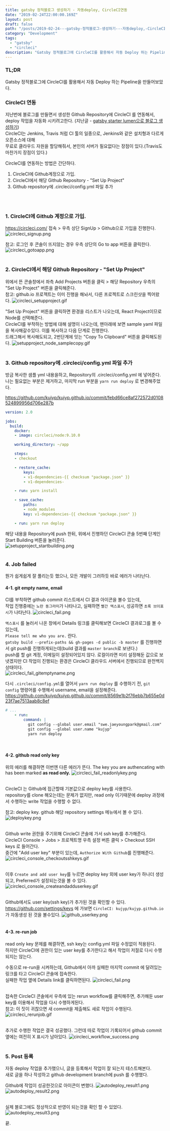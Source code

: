 ```yaml
---
title: gatsby 정적블로그 생성하기 - 자동deploy, CircleCI연동
date: "2019-02-24T22:00:00.169Z"
layout: post
draft: false
path: "/posts/2019-02-24---gatsby-정적블로그-생성하기---자동deploy,-CircleCI연동/"
category: "Development"
tags:
  - "gatsby"
  - "circleci"
description: "Gatsby 정적블로그에 CircleCI를 활용해서 자동 Deploy 하는 Pipeline을 만들어보았다."
---
```



### TL;DR
Gatsby 정적블로그에 CircleCI를 활용해서 자동 Deploy 하는 Pipeline을 만들어보았다.

### CircleCI 연동
지난번에 블로그를 만들면서 생성한 Github Repository에 CircleCI 를 연동해서, deploy 작업을 자동화 시키려고한다. (지난글 - [gatsby starter lumen으로 블로그 생성하기](https://kujyp.github.io/posts/gatsby-starter-lumen%EC%9C%BC%EB%A1%9C-%EB%B8%94%EB%A1%9C%EA%B7%B8-%EC%83%9D%EC%84%B1%ED%95%98%EA%B8%B0/))<br/>
CircleCI는 Jenkins, Travis 처럼 CI 툴의 일종으로, Jenkins와 같은 설치형과 다르게 오픈소스에 대해<br/>
무료로 클라우드 자원을 할당해줘서, 본인의 서버가 필요없다는 장점이 있다.(Travis도 마찬가지 장점이 있다.)  

CircleCI를 연동하는 방법은 간단하다.
1. CircleCI에 Github계정으로 가입.
2. CircleCI에서 해당 Github Repository - "Set Up Project"
3. Github repository에 .circleci/config.yml 파일 추가
<br/>
<br/>

### 1. CircleCI에 Github 계정으로 가입.
https://circleci.com/ 접속 > 우측 상단 SignUp > Github으로 가입을 진행한다.
![circleci_signup.png](./circleci_signup.png)<br/>

참고: 로그인 후 콘솔이 뜨지않는 경우 우측 상단의 Go to app 버튼을 클릭한다.
![circleci_gotoapp.png](./circleci_gotoapp.png)<br/><br/>


### 2. CircleCI에서 해당 Github Repository - "Set Up Project"
위에서 뜬 콘솔창에서 좌측 Add Projects 버튼을 클릭 > 해당 Repository 우측의 "Set Up Project" 버튼을 클릭해준다.<br/>
참고: github.io 프로젝트는 이미 진행을 해놔서, 다른 프로젝트로 스크린샷을 찍어왔다.
![circleci_setupproject.gif](./circleci_setupproject.gif)

"Set Up Project" 버튼을 클릭하면 환경을 리스트가 나오는데, React Project이므로 Node를 선택해준다.<br/>
CircleCI를 부착하는 방법에 대해 설명이 나오는데, 맨아래에 보면 sample yaml 파일을 복사해갈수있다. 이를 복사하고 다음 단계로 진행한다.<br/>
드래그해서 복사해도되고, 2번단계에 잇는 "Copy To Clipboard" 버튼을 클릭해도된다.
![setupproject_node_samplecopy.gif](./setupproject_node_samplecopy.gif)<br/><br/>


### 3. Github repository에 .circleci/config.yml 파일 추가
방금 복사한 샘플 yml 내용을하고, Repository의 .circleci/config.yml 에 넣어준다.<br/>
나는 필요없는 부분은 제거하고, 마지막 run 부분을 `yarn run deploy` 로 변경해주었다.

https://github.com/kujyp/kujyp.github.io/commit/febd66ce8af272572d0108524899956d706e287b 
```yaml
version: 2.0

jobs:
  build:
    docker:
    - image: circleci/node:9.10.0

    working_directory: ~/app

    steps:
    - checkout

    - restore_cache:
        keys:
        - v1-dependencies-{{ checksum "package.json" }}
        - v1-dependencies-

    - run: yarn install

    - save_cache:
        paths:
        - node_modules
        key: v1-dependencies-{{ checksum "package.json" }}

    - run: yarn run deploy
```

해당 내용을 Repository에 push 한뒤, 위에서 진행하던 CircleCI 콘솔 5번째 단계인 Start Building 버튼을 눌러준다.<br/>
![setupproject_startbuilding.png](./setupproject_startbuilding.png)<br/><br/>


### 4. Job failed
뭔가 쉽게쉽게 잘 풀리는듯 했으나, 모든 개발이 그러하듯 바로 에러가 나타난다.

#### 4-1. git empty name, email
CI를 부착하면 github commit 리스트에서 CI 결과 아이콘을 볼수 있는데,<br/>
작업 진행중에는 `노란 동그라미`가 나타나고, 실패하면 `빨간 엑스표시`, 성공하면 `초록 브이표시`가 나타난다.
![circleci_fail.png](./circleci_fail.png)

`엑스표시` 를 눌러서 나온 창에서 Details 링크를 클릭해보면 CircleCI 결과로그를 볼 수 있는데,<br/>
`Please tell me who you are.` 란다.<br/>
`gatsby build --prefix-paths && gh-pages -d public -b master` 를 진행하면서 git push를 진행하게되는데(build 결과를 `master branch`로 보낸다.)<br/>
push를 할 git 계정, 이메일이 설정되어있지 않다. 로컬이라면 미리 설정해둔 값으로 보냇겠지만 CI 작업이 진행되는 환경은 CircleCI 클라우드 서버에서 진행되므로 완전백지상태이다.<br/>
![circleci_fail_gitemptyname.png](./circleci_fail_gitemptyname.png)

다시 `.circleci/config.yml`를 열어서 `yarn run deploy` 를 수행하기 전, `git config` 명령어를 수행해서 username, email을 설정해준다.  
https://github.com/kujyp/kujyp.github.io/commit/8569e1b2f76ebb7b655e0d23f7ae7513aab8c8ef
```yaml
# ...
    - run:
        command: |
          git config --global user.email "swe.jaeyoungpark@gmail.com"
          git config --global user.name "kujyp"
          yarn run deploy
```
<br/>

#### 4-2. github read only key
위의 에러를 해결하면 이번엔 다른 에러가 뜬다. The key you are authencating with has been marked **as read only.**
![circleci_fail_readonlykey.png](./circleci_fail_readonlykey.png)<br/><br/>

CircleCI 는 Github에 접근할때 기본값으로 deploy key를 사용한다.<br/>
repository를 clone 해오는데는 문제가 없지만, read only 이기때문에 deploy 과정에서 수행하는 write 작업을 수행할 수 없다.

참고: deploy key. github 해당 repository settings 메뉴에서 볼 수 있다.
![deploykey.png](./deploykey.png)<br/><br/>

Github write 권한을 주기위해 CircleCI 콘솔에 가서 ssh key를 추가해준다.<br/>
CircleCI Console > Jobs > 프로젝트명 우측 설정 버튼 클릭 > Checkout SSH keys 로 들어간다.<br/>
중간에 "Add user key" 부분이 있는데, `Authorize With Github`를 진행해준다. 
![circleci_console_checkoutsshkeys.gif](./circleci_console_checkoutsshkeys.gif)<br/><br/>

이후 `Create and add user key`를 누르면 deploy key 외에 user key가 하나더 생성되고, Preferred가 설정되는것을 볼 수 있다.  
![circleci_console_createandadduserkey.gif](./circleci_console_createandadduserkey.gif)<br/><br/>

Github에서도 user key(ssh key)가 추가된 것을 확인할 수 있다.<br/>
https://github.com/settings/keys 에 가보면 `CircleCI: kujyp/kujyp.github.io`가 자동생성 된 것을 볼수있다.
![github_userkey.png](./github_userkey.png)<br/><br/>

#### 4-3. re-run job
read only key 문제를 해결하면, ssh key는 config.yml 파일 수정없이 적용된다.<br/>
하지만 CircleCI에 권한이 있는 user key를 추가한다고 해서 작업이 저절로 다시 수행되지는 않는다.

수동으로 re-run을 시켜하는데, Github에서 아까 실패한 마지막 commit 에 달려있는 링크를 타고 CircleCI 콘솔에 접속한다.<br/>
실패한 작업 옆에 Details link를 클릭하면된다.
![circleci_fail.png](./circleci_fail.png)<br/><br/>

접속한 CircleCI 콘솔에서 우측에 있는 rerun workflow를 클릭해주면, 추가해둔 user key를 이용해서 작업을 다시 수행하게된다.<br/>
참고: 이 짓이 귀찮으면 새 commit을 제출해도 새로 작업이 수행된다.
![circleci_rerunjob.gif](./circleci_rerunjob.gif)<br/><br/>

추가로 수행한 작업은 결국 성공했다. 그런데 따로 작업이 기록되어서 github commit 옆에는 여전히 X 표시가 남아있다.
![circleci_workflow_success.png](./circleci_workflow_success.png)<br/><br/>


### 5. Post 등록
자동 deploy 작업을 추가했으니, 글을 등록해서 작업이 잘 되는지 테스트해본다.<br/>
새로 글을 하나 작성하고 github development branch에 push 를 수행했다.

Github에 작업이 성공한것으로 아이콘이 변했다.
![autodeploy_result1.png](./autodeploy_result1.png)<br/>
![autodeploy_result2.png](./autodeploy_result2.png)<br/><br/>

실제 블로그에도 정상적으로 반영이 되는것을 확인 할 수 있었다.
![autodeploy_result3.png](./autodeploy_result3.png)

끝.
